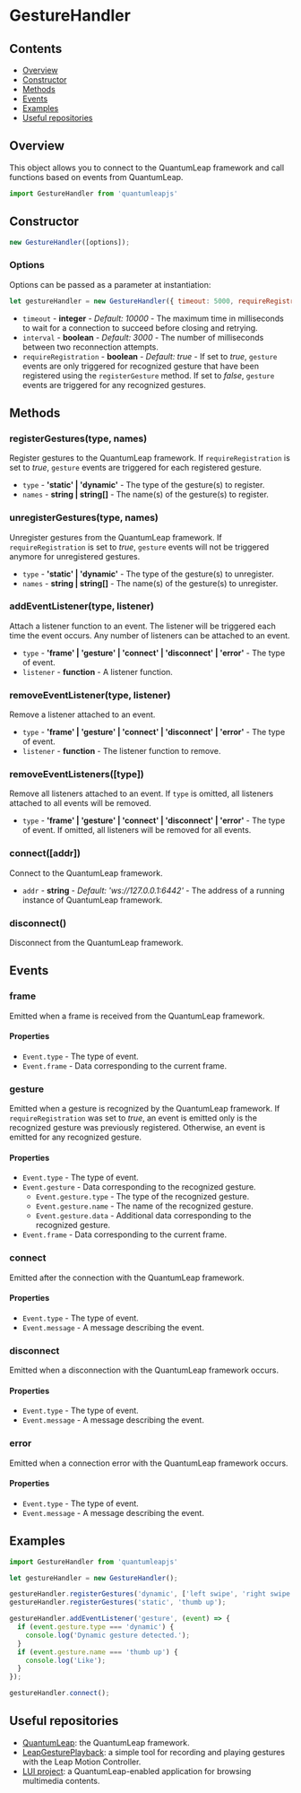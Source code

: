 GestureHandler
==============
Contents
--------
  * [Overview](#overview)
  * [Constructor](#constructor)
  * [Methods](#methods)
  * [Events](#events)
  * [Examples](#examples)
  * [Useful repositories](#useful-repositories)

Overview
--------
This object allows you to connect to the QuantumLeap framework and call functions based on events from QuantumLeap.

```javascript
import GestureHandler from 'quantumleapjs' 
```

Constructor
-----------
```javascript
new GestureHandler([options]);
```

### Options
Options can be passed as a parameter at instantiation:
```javascript
let gestureHandler = new GestureHandler({ timeout: 5000, requireRegistration: false });
```

  * `timeout` - **integer** - *Default: 10000* - The maximum time in milliseconds to wait for a connection to succeed before closing and retrying.
  * `interval` - **boolean** - *Default: 3000* - The number of milliseconds between two reconnection attempts.
  * `requireRegistration` - **boolean** - *Default: true* - If set to *true*, `gesture` events are only triggered for recognized gesture that have been registered using the `registerGesture` method. If set to *false*, `gesture` events are triggered for any recognized gestures.


Methods
-------
### registerGestures(type, names)
Register gestures to the QuantumLeap framework. If `requireRegistration` is set to *true*, `gesture` events are triggered for each registered gesture.

  * `type` - **'static' | 'dynamic'** - The type of the gesture(s) to register.
  * `names` - **string | string[]** - The name(s) of the gesture(s) to register.

### unregisterGestures(type, names)
Unregister gestures from the QuantumLeap framework. If `requireRegistration` is set to *true*, `gesture` events will not be triggered anymore for unregistered gestures.

  * `type` - **'static' | 'dynamic'** - The type of the gesture(s) to unregister.
  * `names` - **string | string[]** - The name(s) of the gesture(s) to unregister.

### addEventListener(type, listener)
Attach a listener function to an event. The listener will be triggered each time the event occurs. Any number of listeners can be attached to an event.

  * `type` - **'frame' | 'gesture' | 'connect' | 'disconnect' | 'error'** - The type of event.
  * `listener` - **function** - A listener function.

### removeEventListener(type, listener)
Remove a listener attached to an event.

  * `type` - **'frame' | 'gesture' | 'connect' | 'disconnect' | 'error'** - The type of event.
  * `listener` - **function** - The listener function to remove.

### removeEventListeners([type])
Remove all listeners attached to an event. If `type` is omitted, all listeners attached to all events will be removed.

  * `type` - **'frame' | 'gesture' | 'connect' | 'disconnect' | 'error'** - The type of event. If omitted, all listeners will be removed for all events.

### connect([addr])
Connect to the QuantumLeap framework.

  * `addr` - **string** - *Default: 'ws://127.0.0.1:6442'* - The address of a running instance of QuantumLeap framework.

### disconnect()
Disconnect from the QuantumLeap framework.


Events
------
### frame
Emitted when a frame is received from the QuantumLeap framework.

#### Properties
  * `Event.type` - The type of event.
  * `Event.frame` - Data corresponding to the current frame.

### gesture
Emitted when a gesture is recognized by the QuantumLeap framework. If `requireRegistration` was set to *true*, an event is emitted only is the recognized gesture was previously registered. Otherwise, an event is emitted for any recognized gesture.

#### Properties
  * `Event.type` - The type of event.
  * `Event.gesture` - Data corresponding to the recognized gesture.
    * `Event.gesture.type` - The type of the recognized gesture.
    * `Event.gesture.name` - The name of the recognized gesture.
    * `Event.gesture.data` - Additional data corresponding to the recognized gesture.
  * `Event.frame` - Data corresponding to the current frame.

### connect
Emitted after the connection with the QuantumLeap framework.

#### Properties
  * `Event.type` - The type of event.
  * `Event.message` - A message describing the event.

### disconnect
Emitted when a disconnection with the QuantumLeap framework occurs.

#### Properties
  * `Event.type` - The type of event.
  * `Event.message` - A message describing the event.

### error
Emitted when a connection error with the QuantumLeap framework occurs.

#### Properties
  * `Event.type` - The type of event.
  * `Event.message` - A message describing the event.

Examples
--------
```javascript
import GestureHandler from 'quantumleapjs' 

let gestureHandler = new GestureHandler();

gestureHandler.registerGestures('dynamic', ['left swipe', 'right swipe']);
gestureHandler.registerGestures('static', 'thumb up');

gestureHandler.addEventListener('gesture', (event) => {
  if (event.gesture.type === 'dynamic') {
    console.log('Dynamic gesture detected.');
  }
  if (event.gesture.name === 'thumb up') {
    console.log('Like');
  }
});

gestureHandler.connect();
```
    
Useful repositories
-------------------
* [QuantumLeap](https://github.com/sluyters/QuantumLeap): the QuantumLeap framework.
* [LeapGesturePlayback](https://github.com/sluyters/LeapGesturePlayback): a simple tool for recording and playing gestures with the Leap Motion Controller.
* [LUI project](https://github.com/sluyters/LUI): a QuantumLeap-enabled application for browsing multimedia contents.
